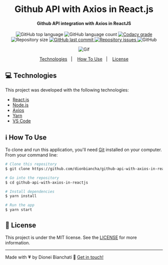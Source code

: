 <h1 align="center">
    Github API with Axios in React.js
</h1>

<h4 align="center">
  Github API integration with Axios in ReactJS
</h4>
<p align="center">
  <img alt="GitHub top language" src="https://img.shields.io/github/languages/top/dionbiancha/github-api-with-axios-in-reactjs.svg">

  <img alt="GitHub language count" src="https://img.shields.io/github/languages/count/dionbiancha/github-api-with-axios-in-reactjs.svg">

  <a href="https://www.codacy.com/app/dionbiancha/github-api-with-axios-in-reactjs?utm_source=github.com&amp;utm_medium=referral&amp;utm_content=dionbiancha/github-api-with-axios-in-reactjs&amp;utm_campaign=Badge_Grade">
    <img alt="Codacy grade" src="https://img.shields.io/codacy/grade/1b577a07dda843aba09f4bc55d1af8fc.svg">
  </a>

  <img alt="Repository size" src="https://img.shields.io/github/repo-size/dionbiancha/github-api-with-axios-in-reactjs.svg">
  <a href="https://github.com/dionbiancha/github-api-with-axios-in-reactjs/commits/master">
    <img alt="GitHub last commit" src="https://img.shields.io/github/last-commit/dionbiancha/github-api-with-axios-in-reactjs.svg">
  </a>

  <a href="https://github.com/dionbiancha/github-api-with-axios-in-reactjs/issues">
    <img alt="Repository issues" src="https://img.shields.io/github/issues/dionbiancha/github-api-with-axios-in-reactjs.svg">
  </a>

  <img alt="GitHub" src="https://img.shields.io/github/license/dionbiancha/github-api-with-axios-in-reactjs.svg">
</p>

<p align="center">
  <img alt="Gif" src="https://res.cloudinary.com/dionbiancha/image/upload/v1613009342/github/1234_cvsfm4.gif">
</p>


<p align="center">
  <a href="#computer-technologies">Technologies</a>&nbsp;&nbsp;&nbsp;|&nbsp;&nbsp;&nbsp;
  <a href="#information_source-how-to-use">How To Use</a>&nbsp;&nbsp;&nbsp;|&nbsp;&nbsp;&nbsp;
  <a href="#memo-license">License</a>
</p>

## :computer: Technologies

This project was developed with the following technologies:

-  [React.js][reactjs]
-  [Node.js][nodejs]
-  [Axios][axios]
-  [Yarn][yarn]
-  [VS Code][vc]

## :information_source: How To Use

To clone and run this application, you'll need [Git](https://git-scm.com) installed on your computer. From your command line:

```bash
# Clone this repository
$ git clone https://github.com/dionbiancha/github-api-with-axios-in-reactjs

# Go into the repository
$ cd github-api-with-axios-in-reactjs

# Install dependencies
$ yarn install

# Run the app
$ yarn start

```

## :memo: License
This project is under the MIT license. See the [LICENSE](https://github.com/dionbiancha/github-api-with-axios-in-reactjs/blob/master/LICENSE) for more information.

---

Made with :heartpulse: by Dionei Bianchati :wave: [Get in touch!](https://www.linkedin.com/in/dionbiancha/)


[vc]: https://code.visualstudio.com/
[nodejs]: https://nodejs.org/en/
[yarn]: https://yarnpkg.com/
[reactjs]: https://pt-br.reactjs.org/
[axios]: https://github.com/axios/axios


